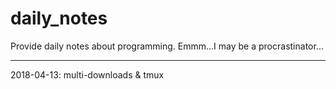 # daily_notes
Provide daily notes about programming. Emmm...I may be a procrastinator...

---

2018-04-13: multi-downloads & tmux